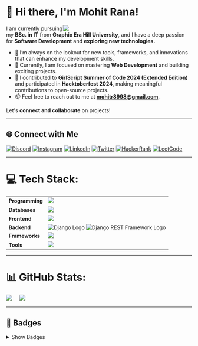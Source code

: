 # 👋 Hi there, I'm Mohit Rana!

<img src="https://raw.githubusercontent.com/sanjay-kv/sanjay-kv/main/Assets/illustration.png" min-width="300px" max-width="300px" width="350px" align="right">

I am currently pursuing my **BSc. in IT** from **Graphic Era Hill University**, and I have a deep passion for **Software Development** and **exploring new technologies.**

- 👀 I’m always on the lookout for new tools, frameworks, and innovations that can enhance my development skills.
- 🌱 Currently, I am focused on mastering **Web Development** and building exciting projects.
- 🤝 I contributed to **GirlScript Summer of Code 2024 (Extended Edition)** and participated in **Hacktoberfest 2024**, making meaningful contributions to open-source projects.
- 📫 Feel free to reach out to me at **[mohitr8998@gmail.com](mailto:mohitr8998@gmail.com)**.

Let's **connect and collaborate** on projects!

---

## 🌐 Connect with Me

[![Discord](https://img.shields.io/badge/Discord-%237289DA.svg?logo=discord&logoColor=white)](https://discord.gg/https://discord.com/invite/bbq9KU8v)
[![Instagram](https://img.shields.io/badge/Instagram-%23E4405F.svg?logo=Instagram&logoColor=white)](https://instagram.com/mohit.rana18)
[![LinkedIn](https://img.shields.io/badge/LinkedIn-%230077B5.svg?logo=linkedin&logoColor=white)](https://linkedin.com/in/mohitrana18)
[![Twitter](https://img.shields.io/badge/Twitter-%231DA1F2.svg?logo=twitter&logoColor=white)](https://twitter.com/mohitrana178635)
[![HackerRank](https://img.shields.io/badge/HackerRank-%234BCEB5.svg?logo=HackerRank&logoColor=white)](https://www.hackerrank.com/mohitr8998)
[![LeetCode](https://img.shields.io/badge/LeetCode-%23F9C24E.svg?logo=LeetCode&logoColor=white)](https://leetcode.com/mohitrana18)


---


# 💻 Tech Stack:
<table>
<tr>
<td><strong>Programming</strong></td>
<td><img height=35 src = "https://skillicons.dev/icons?i=cpp,c,java,python&theme=dark"></td>
</tr>
<tr>
<td><strong>Databases</strong></td>
<td><img height=35 src = "https://skillicons.dev/icons?i=mysql,mongodb&theme=dark"></td>
</tr>
<tr>
<td><strong>Frontend</strong></td>
<td><img height=35 src = "https://skillicons.dev/icons?i=html,css,js,react,ts" ></td>
</tr>
<tr>
<td><strong>Backend</strong></td>
<td>
<img height="35" src="https://skillicons.dev/icons?i=django&theme=dark" alt="Django Logo">
<img height="35" src="https://www.django-rest-framework.org/img/logo.png" alt="Django REST Framework Logo">
</td>
</tr>
<tr>
<td><strong>Frameworks</strong></td>
<td><img height=35 src = "https://skillicons.dev/icons?i=tailwind&theme=dark"></td>
</tr>
<tr>
<td><strong>Tools</strong></td>
<td><img height=35 src = "https://skillicons.dev/icons?i=git,github,gitlab&theme=dark"></td>
</tr>
</table>


---

# 📊 GitHub Stats:
![](https://github-readme-stats.vercel.app/api?username=mohitranag18&theme=dark&hide_border=false&include_all_commits=true&count_private=false&width=300) &nbsp;&nbsp;&nbsp;
![](https://github-readme-stats.vercel.app/api/top-langs/?username=mohitranag18&theme=dark&hide_border=false&include_all_commits=true&count_private=false&layout=compact&width=300)

---

## 🔰 Badges
<details>
  <summary>Show Badges</summary>
  <p align='center'>
    <img src="https://holopin.me/mohitranag18" width="400" />
  </p>
  <div align='center'>
    <img src="https://api.vaunt.dev/v1/github/entities/mohitranag18/achievements?format=svg&limit=3" width="400" />
  </div>
  <div align='center'>
    <img src="https://raw.githubusercontent.com/GSSoC24/Postman-Challenge/main/docs/assets/Postman%20White.png" width="80px" height="80px" />
    <img src="https://raw.githubusercontent.com/GSSoC24/Postman-Challenge/main/docs/assets/1.png" width="80px" height="80px" />
    <img src="https://raw.githubusercontent.com/GSSoC24/Postman-Challenge/main/docs/assets/2.png" width="80px" height="80px" />
    <img src="https://raw.githubusercontent.com/GSSoC24/Postman-Challenge/main/docs/assets/3.png" width="80px" height="80px" />
    <img src="https://raw.githubusercontent.com/GSSoC24/Postman-Challenge/main/docs/assets/4.png" width="80px" height="80px" />
    <img src="https://raw.githubusercontent.com/GSSoC24/Postman-Challenge/main/docs/assets/5.png" width="80px" height="80px" />
    <img src="https://raw.githubusercontent.com/GSSoC24/Postman-Challenge/main/docs/assets/6.png" width="85px" height="85px" />
    <img src="https://raw.githubusercontent.com/GSSoC24/Contributor/refs/heads/main/assets/Git%20Explorer.png" width="80px" height="80px" />
    <img src="https://raw.githubusercontent.com/GSSoC24/Contributor/refs/heads/main/assets/Pull%20Expert.png" width="80px" height="80px" />
  </div>
</details>
